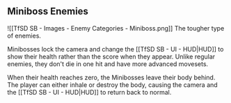 ## Miniboss Enemies
![[TfSD SB - Images - Enemy Categories - Miniboss.png]]
The tougher type of enemies.

Minibosses lock the camera and change the [[TfSD SB - UI - HUD|HUD]] to show their health rather than the score when they appear. Unlike regular enemies, they don't die in one hit and have more advanced movesets.

When their health reaches zero, the Minibosses leave their body behind. The player can either inhale or destroy the body, causing the camera and the [[TfSD SB - UI - HUD|HUD]] to return back to normal.